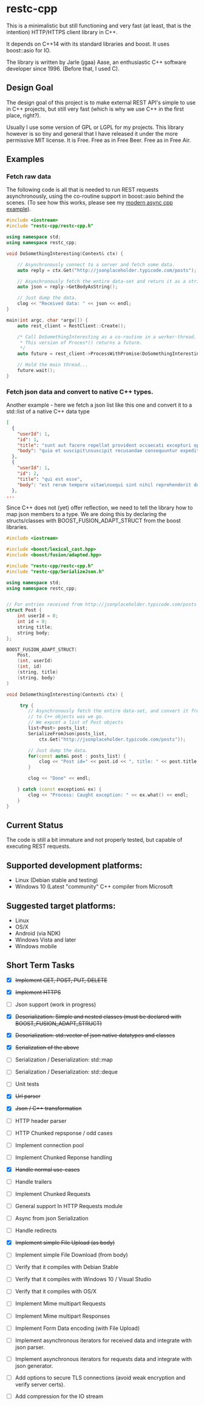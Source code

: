 # restc-cpp

This is a minimalistic but still functioning and very fast
(at least, that is the intention) HTTP/HTTPS client library in C++.

It depends on C++14 with its standard libraries and boost.
It uses boost::asio for IO.

The library is written by Jarle (jgaa) Aase, an enthusiastic
C++ software developer since 1996. (Before that, I used C).

## Design Goal
The design goal of this project is to make external REST API's
simple to use in C++ projects, but still very fast (which is why
we use C++ in the first place, right?).

Usually I use some version of GPL or LGPL for my projects. This
library however is so tiny and general that I have released it
under the more permissive MIT license. It is Free. Free as in Free Beer.
Free as in Free Air.

## Examples

### Fetch raw data

The following code is all that is needed to run REST requests asynchronously,
using the co-routine support in boost::asio behind the scenes. (To see how
this works, please see my
[modern async cpp example](https://github.com/jgaa/modern_async_cpp_example)).


```C++
#include <iostream>
#include "restc-cpp/restc-cpp.h"

using namespace std;
using namespace restc_cpp;

void DoSomethingInteresting(Context& ctx) {

    // Asynchronously connect to a server and fetch some data.
    auto reply = ctx.Get("http://jsonplaceholder.typicode.com/posts");

    // Asynchronously fetch the entire data-set and return it as a string.
    auto json = reply->GetBodyAsString();

    // Just dump the data.
    clog << "Received data: " << json << endl;
}

main(int argc, char *argv[]) {
    auto rest_client = RestClient::Create();

    /* Call DoSomethingInteresting as a co-routine in a worker-thread.
     * This version of Proces*() returns a future.
     */
    auto future = rest_client->ProcessWithPromise(DoSomethingInteresting);

    // Hold the main thread...
    future.wait();
}
```


### Fetch json data and convert to native C++ types.

Another example - here we fetch a json list like this one and convert
it to a std::list of a native C++ data type

```json
[
  {
    "userId": 1,
    "id": 1,
    "title": "sunt aut facere repellat provident occaecati excepturi optio reprehenderit",
    "body": "quia et suscipit\nsuscipit recusandae consequuntur expedita et cum\nreprehenderit molestiae ut ut quas totam\nnostrum rerum est autem sunt rem eveniet architecto"
  },
  {
    "userId": 1,
    "id": 2,
    "title": "qui est esse",
    "body": "est rerum tempore vitae\nsequi sint nihil reprehenderit dolor beatae ea dolores neque\nfugiat blanditiis voluptate porro vel nihil molestiae ut reiciendis\nqui aperiam non debitis possimus qui neque nisi nulla"
  },
...
```

Since C++ does not (yet) offer reflection, we need to tell the library how
to map json members to a type. We are doing this by declaring the
structs/classes with BOOST_FUSION_ADAPT_STRUCT from the boost libraries.

```C++
#include <iostream>

#include <boost/lexical_cast.hpp>
#include <boost/fusion/adapted.hpp>

#include "restc-cpp/restc-cpp.h"
#include "restc-cpp/SerializeJson.h"

using namespace std;
using namespace restc_cpp;


// For entries received from http://jsonplaceholder.typicode.com/posts
struct Post {
    int userId = 0;
    int id = 0;
    string title;
    string body;
};

BOOST_FUSION_ADAPT_STRUCT(
    Post,
    (int, userId)
    (int, id)
    (string, title)
    (string, body)
)

void DoSomethingInteresting(Context& ctx) {

     try {
        // Asynchronously fetch the entire data-set, and convert it from json
        // to C++ objects was we go.
        // We expcet a list of Post objects
        list<Post> posts_list;
        SerializeFromJson(posts_list,
            ctx.Get("http://jsonplaceholder.typicode.com/posts"));

        // Just dump the data.
        for(const auto& post : posts_list) {
            clog << "Post id=" << post.id << ", title: " << post.title << endl;
        }

        clog << "Done" << endl;

    } catch (const exception& ex) {
        clog << "Process: Caught exception: " << ex.what() << endl;
    }
}

```

## Current Status

The code is still a bit immature and not properly tested, but capable of executing
REST requests.


## Supported development platforms:
- Linux (Debian stable and testing)
- Windows 10 (Latest "community" C++ compiler from Microsoft

## Suggested target platforms:
- Linux
- OS/X
- Android (via NDK)
- Windows Vista and later
- Windows mobile


## Short Term Tasks
- [x] ~~Implement GET, POST, PUT, DELETE~~
- [x] ~~Implement HTTPS~~
- [ ] Json support (work in progress)
 - [x] ~~Deserialization: Simple and nested classes (must be declared with BOOST_FUSION_ADAPT_STRUCT)~~
 - [x] ~~Deserialization: std::vector of json native datatypes and classes~~
 - [x] ~~Serialization of the above~~
 - [ ] Serialization / Deserialization: std::map
 - [ ] Serialization / Deserialization: std::deque
- [ ] Unit tests
 - [x] ~~Url parser~~
 - [x] ~~Json / C++ transformation~~
 - [ ] HTTP header parser
 - [ ] HTTP Chunked repsponse / odd cases
- [ ] Implement connection pool
- [ ] Implement Chunked Reponse handling
 - [x] ~~Handle normal use-cases~~
 - [ ] Handle trailers
- [ ] Implement Chunked Requests
 - [ ] General support In HTTP Requests module
 - [ ] Async from json Serialization
- [ ] Handle redirects
- [x] ~~Implement simple File Upload (as body)~~
- [ ] Implement simple File Download (from body)
- [ ] Verify that it compiles with Debian Stable
- [ ] Verify that it compiles with Windows 10 / Visual Studio
- [ ] Verify that it compiles with OS/X
- [ ] Implement Mime multipart Requests
- [ ] Implement Mime multipart Responses
- [ ] Implement Form Data encoding (with File Upload)
- [ ] Implement asynchronous iterators for received data and integrate with json parser.
- [ ] Implement asynchronous iterators for requests data and integrate with json generator.
- [ ] Add options to secure TLS connections (avoid weak encryption and verify server certs).
- [ ] Add compression for the IO stream

